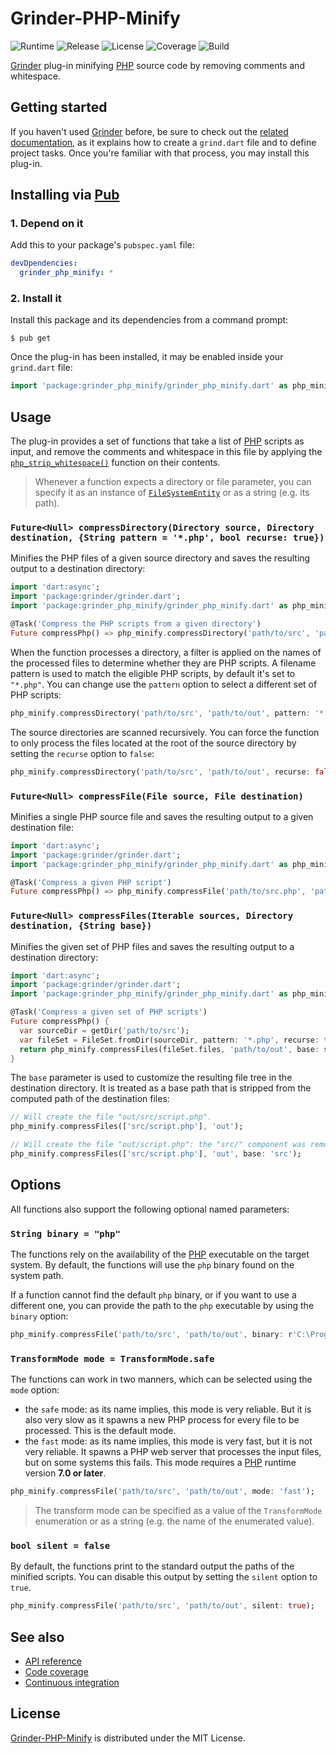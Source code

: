 # Grinder-PHP-Minify
![Runtime](https://img.shields.io/badge/dart-%3E%3D2.0-brightgreen.svg) ![Release](https://img.shields.io/pub/v/grinder_php_minify.svg) ![License](https://img.shields.io/badge/license-MIT-blue.svg) ![Coverage](https://coveralls.io/repos/github/cedx/grinder-php-minify/badge.svg) ![Build](https://travis-ci.com/cedx/grinder-php-minify.svg)

[Grinder](https://google.github.io/grinder.dart) plug-in minifying [PHP](https://secure.php.net) source code by removing comments and whitespace.

## Getting started
If you haven't used [Grinder](https://github.com/google/grinder.dart) before, be sure to check out the [related documentation](https://google.github.io/grinder.dart), as it explains how to create a `grind.dart` file and to define project tasks. Once you're familiar with that process, you may install this plug-in.

## Installing via [Pub](https://pub.dartlang.org)

### 1. Depend on it
Add this to your package's `pubspec.yaml` file:

```yaml
devDpendencies:
  grinder_php_minify: *
```

### 2. Install it
Install this package and its dependencies from a command prompt:

```shell
$ pub get
```

Once the plug-in has been installed, it may be enabled inside your `grind.dart` file:

```dart
import 'package:grinder_php_minify/grinder_php_minify.dart' as php_minify;
```

## Usage
The plug-in provides a set of functions that take a list of [PHP](https://secure.php.net) scripts as input, and remove the comments and whitespace in this file by applying the [`php_strip_whitespace()`](https://secure.php.net/manual/en/function.php-strip-whitespace.php) function on their contents.

> Whenever a function expects a directory or file parameter, you can specify it as an instance of [`FileSystemEntity`](https://api.dartlang.org/stable/dart-io/FileSystemEntity-class.html) or as a string (e.g. its path).

### `Future<Null> compressDirectory(Directory source, Directory destination, {String pattern = '*.php', bool recurse: true})`
Minifies the PHP files of a given source directory and saves the resulting output to a destination directory:

```dart
import 'dart:async';
import 'package:grinder/grinder.dart';
import 'package:grinder_php_minify/grinder_php_minify.dart' as php_minify;

@Task('Compress the PHP scripts from a given directory')
Future compressPhp() => php_minify.compressDirectory('path/to/src', 'path/to/out');
```

When the function processes a directory, a filter is applied on the names of the processed files to determine whether they are PHP scripts. A filename pattern is used to match the eligible PHP scripts, by default it's set to `"*.php"`. You can change use the `pattern` option to select a different set of PHP scripts:

```dart
php_minify.compressDirectory('path/to/src', 'path/to/out', pattern: '*.inc.php7');
```

The source directories are scanned recursively. You can force the function to only process the files located at the root of the source directory by setting the `recurse` option to `false`:

```dart
php_minify.compressDirectory('path/to/src', 'path/to/out', recurse: false);
```

### `Future<Null> compressFile(File source, File destination)`
Minifies a single PHP source file and saves the resulting output to a given destination file:

```dart
import 'dart:async';
import 'package:grinder/grinder.dart';
import 'package:grinder_php_minify/grinder_php_minify.dart' as php_minify;

@Task('Compress a given PHP script')
Future compressPhp() => php_minify.compressFile('path/to/src.php', 'path/to/out.php');
```

### `Future<Null> compressFiles(Iterable sources, Directory destination, {String base})`
Minifies the given set of PHP files and saves the resulting output to a destination directory:

```dart
import 'dart:async';
import 'package:grinder/grinder.dart';
import 'package:grinder_php_minify/grinder_php_minify.dart' as php_minify;

@Task('Compress a given set of PHP scripts')
Future compressPhp() {
  var sourceDir = getDir('path/to/src');
  var fileSet = FileSet.fromDir(sourceDir, pattern: '*.php', recurse: true);
  return php_minify.compressFiles(fileSet.files, 'path/to/out', base: sourceDir.path);
}
```

The `base` parameter is used to customize the resulting file tree in the destination directory.
It is treated as a base path that is stripped from the computed path of the destination files:

```dart
// Will create the file "out/src/script.php".
php_minify.compressFiles(['src/script.php'], 'out');

// Will create the file "out/script.php": the "src/" component was removed.
php_minify.compressFiles(['src/script.php'], 'out', base: 'src');
```

## Options
All functions also support the following optional named parameters:

### `String binary = "php"`
The functions rely on the availability of the [PHP](https://secure.php.net) executable on the target system. By default, the functions will use the `php` binary found on the system path.

If a function cannot find the default `php` binary, or if you want to use a different one, you can provide the path to the `php` executable by using the `binary` option:

```dart
php_minify.compressFile('path/to/src', 'path/to/out', binary: r'C:\Program Files\PHP\php.exe');
```

### `TransformMode mode = TransformMode.safe`
The functions can work in two manners, which can be selected using the `mode` option:

- the `safe` mode: as its name implies, this mode is very reliable. But it is also very slow as it spawns a new PHP process for every file to be processed. This is the default mode.
- the `fast` mode: as its name implies, this mode is very fast, but it is not very reliable. It spawns a PHP web server that processes the input files, but on some systems this fails. This mode requires a [PHP](https://secure.php.net) runtime version **7.0 or later**.

```dart
php_minify.compressFile('path/to/src', 'path/to/out', mode: 'fast');
```

> The transform mode can be specified as a value of the `TransformMode` enumeration or as a string (e.g. the name of the enumerated value).

### `bool silent = false`
By default, the functions print to the standard output the paths of the minified scripts. You can disable this output by setting the `silent` option to `true`.

```dart
php_minify.compressFile('path/to/src', 'path/to/out', silent: true);
```

## See also
- [API reference](https://dev.belin.io/grinder-php-minify)
- [Code coverage](https://coveralls.io/github/cedx/grinder-php-minify)
- [Continuous integration](https://travis-ci.com/cedx/grinder-php-minify)

## License
[Grinder-PHP-Minify](https://github.com/cedx/grinder-php-minify) is distributed under the MIT License.
